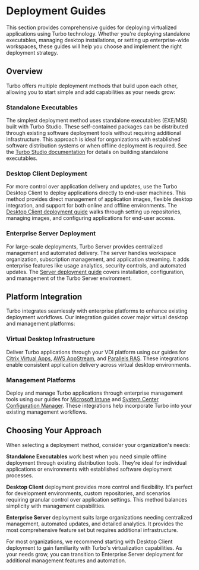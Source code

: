 # Deployment Guides

This section provides comprehensive guides for deploying virtualized applications using Turbo technology. Whether you're deploying standalone executables, managing desktop installations, or setting up enterprise-wide workspaces, these guides will help you choose and implement the right deployment strategy.

## Overview

Turbo offers multiple deployment methods that build upon each other, allowing you to start simple and add capabilities as your needs grow:

### Standalone Executables
The simplest deployment method uses standalone executables (EXE/MSI) built with Turbo Studio. These self-contained packages can be distributed through existing software deployment tools without requiring additional infrastructure. This approach is ideal for organizations with established software distribution systems or when offline deployment is required. See the [Turbo Studio documentation](/studio/working-with-turbo-studio/) for details on building standalone executables.

### Desktop Client Deployment
For more control over application delivery and updates, use the Turbo Desktop Client to deploy applications directly to end-user machines. This method provides direct management of application images, flexible desktop integration, and support for both online and offline environments. The [Desktop Client deployment guide](/guides/deploy-using-desktop-client.md) walks through setting up repositories, managing images, and configuring applications for end-user access.

### Enterprise Server Deployment
For large-scale deployments, Turbo Server provides centralized management and automated delivery. The server handles workspace organization, subscription management, and application streaming. It adds enterprise features like usage analytics, security controls, and automated updates. The [Server deployment guide](/guides/server/index.md) covers installation, configuration, and management of the Turbo Server environment.

## Platform Integration

Turbo integrates seamlessly with enterprise platforms to enhance existing deployment workflows. Our integration guides cover major virtual desktop and management platforms:

### Virtual Desktop Infrastructure
Deliver Turbo applications through your VDI platform using our guides for [Citrix Virtual Apps](/guides/integrations/citrix-guide/), [AWS AppStream](/guides/integrations/aws-appstream.md), and [Parallels RAS](/guides/integrations/parallels-ras.md). These integrations enable consistent application delivery across virtual desktop environments.

### Management Platforms
Deploy and manage Turbo applications through enterprise management tools using our guides for [Microsoft Intune](/guides/integrations/intune.md) and [System Center Configuration Manager](/guides/integrations/system-center.md). These integrations help incorporate Turbo into your existing management workflows.

## Choosing Your Approach

When selecting a deployment method, consider your organization's needs:

**Standalone Executables** work best when you need simple offline deployment through existing distribution tools. They're ideal for individual applications or environments with established software deployment processes.

**Desktop Client** deployment provides more control and flexibility. It's perfect for development environments, custom repositories, and scenarios requiring granular control over application settings. This method balances simplicity with management capabilities.

**Enterprise Server** deployment suits large organizations needing centralized management, automated updates, and detailed analytics. It provides the most comprehensive feature set but requires additional infrastructure.

For most organizations, we recommend starting with Desktop Client deployment to gain familiarity with Turbo's virtualization capabilities. As your needs grow, you can transition to Enterprise Server deployment for additional management features and automation.
